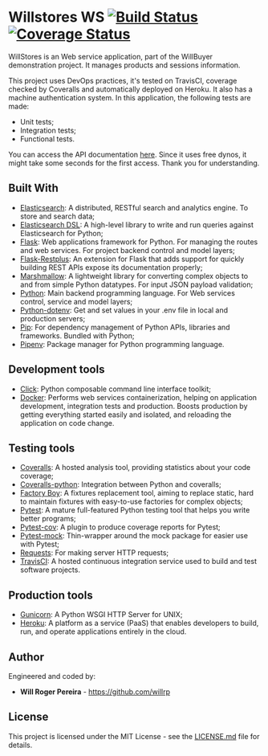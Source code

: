 # Willstores WS [![Build Status](https://travis-ci.com/willrp/willstores-ws.svg?branch=master)](https://travis-ci.com/willrp/willstores-ws) [![Coverage Status](https://coveralls.io/repos/github/willrp/willstores-ws/badge.svg?branch=master)](https://coveralls.io/github/willrp/willstores-ws?branch=master)

WillStores is an Web service application, part of the WillBuyer demonstration project. It manages products and sessions information. 

This project uses DevOps practices, it's tested on TravisCI, coverage checked by Coveralls and automatically deployed on Heroku. It also has a machine authentication system. In this application, the following tests are made:

* Unit tests;
* Integration tests;
* Functional tests.

You can access the API documentation [here](http://willstores.herokuapp.com/api).
Since it uses free dynos, it might take some seconds for the first access. Thank you for understanding.

## Built With

* [Elasticsearch](https://www.elastic.co): A distributed, RESTful search and analytics engine. To store and search data;
* [Elasticsearch DSL](https://github.com/elastic/elasticsearch-dsl-py): A high-level library to write and run queries against Elasticsearch for Python;
* [Flask](http://flask.pocoo.org): Web applications framework for Python. For managing the routes and web services. For project backend control and model layers;
* [Flask-Restplus](https://github.com/noirbizarre/flask-restplus): An extension for Flask that adds support for quickly building REST APIs expose its documentation properly;
* [Marshmallow](https://github.com/marshmallow-code/marshmallow): A lightweight library for converting complex objects to and from simple Python datatypes. For input JSON payload validation;
* [Python](https://www.python.org): Main backend programming language. For Web services control, service and model layers;
* [Python-dotenv](https://github.com/theskumar/python-dotenv): Get and set values in your .env file in local and production servers;
* [Pip](https://pypi.python.org/pypi/pip): For dependency management of Python APIs, libraries and frameworks. Bundled with Python;
* [Pipenv](https://github.com/pypa/pipenv): Package manager for Python programming language.

## Development tools

* [Click](https://github.com/pallets/click): Python composable command line interface toolkit;
* [Docker](https://www.docker.com/): Performs web services containerization, helping on application development, integration tests and production. Boosts production by getting everything started easily and isolated, and reloading the application on code change.

## Testing tools

* [Coveralls](https://coveralls.io): A hosted analysis tool, providing statistics about your code coverage;
* [Coveralls-python](https://pypi.org/project/coveralls/): Integration between Python and coveralls;
* [Factory Boy](https://github.com/FactoryBoy/factory_boy): A fixtures replacement tool, aiming to replace static, hard to maintain fixtures with easy-to-use factories for complex objects;
* [Pytest](https://github.com/pytest-dev/pytest): A mature full-featured Python testing tool that helps you write better programs;
* [Pytest-cov](https://github.com/pytest-dev/pytest-cov): A plugin to produce coverage reports for Pytest;
* [Pytest-mock](https://github.com/pytest-dev/pytest-mock): Thin-wrapper around the mock package for easier use with Pytest;
* [Requests](https://github.com/requests/requests): For making server HTTP requests;
* [TravisCI](https://travis-ci.com): A hosted continuous integration service used to build and test software projects.

## Production tools

* [Gunicorn](https://gunicorn.org/): A Python WSGI HTTP Server for UNIX;
* [Heroku](https://www.heroku.com/): A platform as a service (PaaS) that enables developers to build, run, and operate applications entirely in the cloud.

## Author

Engineered and coded by:
* **Will Roger Pereira** - https://github.com/willrp

## License

This project is licensed under the MIT License - see the [LICENSE.md](LICENSE.md) file for details.
